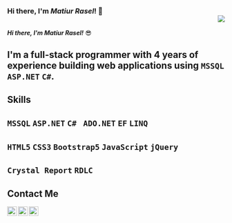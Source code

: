 ### Hi there, I'm _Matiur Rasel_! 👋 <div align = 'right'>![](https://komarev.com/ghpvc/?username=matiurrasel&color=blue)</div>




***Hi there, I'm _Matiur Rasel_!*** 😎
## I'm a full-stack programmer with 4 years of experience building web applications using `MSSQL` `ASP.NET` `C#`.

## Skills
## `MSSQL` `ASP.NET` `C# ` `ADO.NET` `EF` `LINQ` 
## `HTML5` `CSS3` `Bootstrap5` `JavaScript` `jQuery` 
## `Crystal Report` `RDLC`

## Contact Me
<a href="https://www.linkedin.com/in/matiur-rasel-05a6b316b/" target="_blank">
  <img align="left" alt="LinkedIn" width="22px" src="https://cdn.jsdelivr.net/npm/simple-icons@v3/icons/linkedin.svg" />
</a>
<a href="https://www.facebook.com/matiurrasel/" target="_blank">
  <img align="left" alt="Facebook" width="22px" src="https://cdn.jsdelivr.net/npm/simple-icons@v3/icons/facebook.svg" />
</a>
<a href="mailto:matiurrasel1002@gmail.com" target="_blank"> 
  <img align="left" alt="Mail" width="22px" src="https://cdn.jsdelivr.net/npm/simple-icons@v3/icons/gmail.svg" /> 
</a>
 




